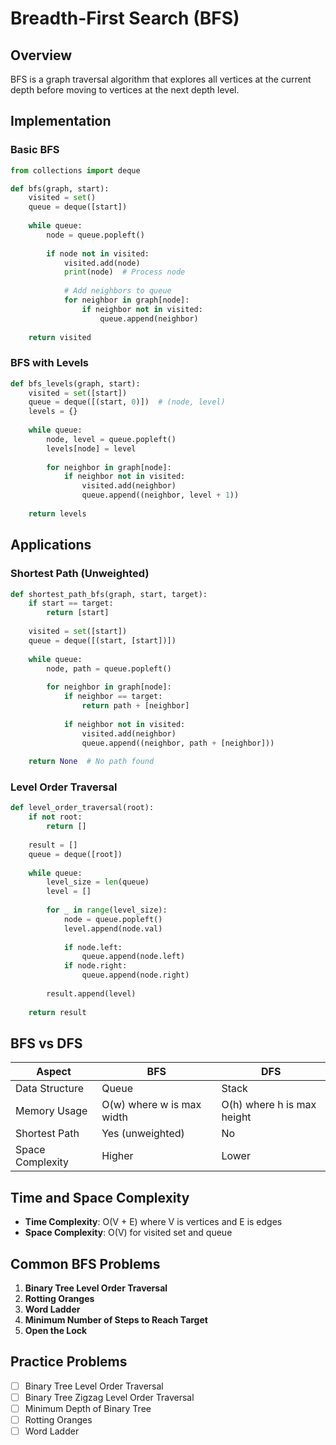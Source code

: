 # Breadth-First Search (BFS)

## Overview

BFS is a graph traversal algorithm that explores all vertices at the current depth before moving to vertices at the next depth level.

## Implementation

### Basic BFS

```python
from collections import deque

def bfs(graph, start):
    visited = set()
    queue = deque([start])
    
    while queue:
        node = queue.popleft()
        
        if node not in visited:
            visited.add(node)
            print(node)  # Process node
            
            # Add neighbors to queue
            for neighbor in graph[node]:
                if neighbor not in visited:
                    queue.append(neighbor)
    
    return visited
```

### BFS with Levels

```python
def bfs_levels(graph, start):
    visited = set([start])
    queue = deque([(start, 0)])  # (node, level)
    levels = {}
    
    while queue:
        node, level = queue.popleft()
        levels[node] = level
        
        for neighbor in graph[node]:
            if neighbor not in visited:
                visited.add(neighbor)
                queue.append((neighbor, level + 1))
    
    return levels
```

## Applications

### Shortest Path (Unweighted)

```python
def shortest_path_bfs(graph, start, target):
    if start == target:
        return [start]
    
    visited = set([start])
    queue = deque([(start, [start])])
    
    while queue:
        node, path = queue.popleft()
        
        for neighbor in graph[node]:
            if neighbor == target:
                return path + [neighbor]
            
            if neighbor not in visited:
                visited.add(neighbor)
                queue.append((neighbor, path + [neighbor]))
    
    return None  # No path found
```

### Level Order Traversal

```python
def level_order_traversal(root):
    if not root:
        return []
    
    result = []
    queue = deque([root])
    
    while queue:
        level_size = len(queue)
        level = []
        
        for _ in range(level_size):
            node = queue.popleft()
            level.append(node.val)
            
            if node.left:
                queue.append(node.left)
            if node.right:
                queue.append(node.right)
        
        result.append(level)
    
    return result
```

## BFS vs DFS

| Aspect | BFS | DFS |
|--------|-----|-----|
| Data Structure | Queue | Stack |
| Memory Usage | O(w) where w is max width | O(h) where h is max height |
| Shortest Path | Yes (unweighted) | No |
| Space Complexity | Higher | Lower |

## Time and Space Complexity

- **Time Complexity**: O(V + E) where V is vertices and E is edges
- **Space Complexity**: O(V) for visited set and queue

## Common BFS Problems

1. **Binary Tree Level Order Traversal**
2. **Rotting Oranges**
3. **Word Ladder**
4. **Minimum Number of Steps to Reach Target**
5. **Open the Lock**

## Practice Problems

- [ ] Binary Tree Level Order Traversal
- [ ] Binary Tree Zigzag Level Order Traversal
- [ ] Minimum Depth of Binary Tree
- [ ] Rotting Oranges
- [ ] Word Ladder
